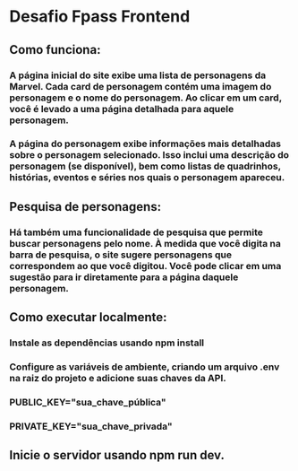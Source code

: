 # Desafio Fpass Frontend

## Como funciona:

### A página inicial do site exibe uma lista de personagens da Marvel. Cada card de personagem contém uma imagem do personagem e o nome do personagem. Ao clicar em um card, você é levado a uma página detalhada para aquele personagem.

### A página do personagem exibe informações mais detalhadas sobre o personagem selecionado. Isso inclui uma descrição do personagem (se disponível), bem como listas de quadrinhos, histórias, eventos e séries nos quais o personagem apareceu.

## Pesquisa de personagens:
### Há também uma funcionalidade de pesquisa que permite buscar personagens pelo nome. À medida que você digita na barra de pesquisa, o site sugere personagens que correspondem ao que você digitou. Você pode clicar em uma sugestão para ir diretamente para a página daquele personagem.

## Como executar localmente:
### Instale as dependências usando npm install
### Configure as variáveis de ambiente, criando um arquivo .env na raiz do projeto e adicione suas chaves da API.
### PUBLIC_KEY="sua_chave_pública"
### PRIVATE_KEY="sua_chave_privada"

## Inicie o servidor usando npm run dev.
